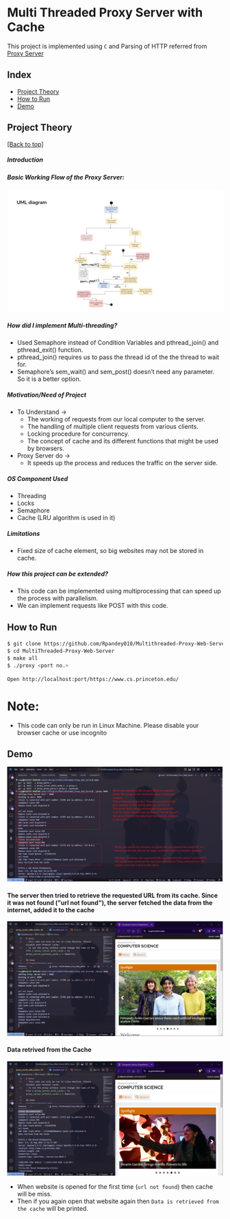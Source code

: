 <h1>Multi Threaded Proxy Server with Cache</h1>

This project is implemented using `C` and Parsing of HTTP referred from <a href = "https://github.com/vaibhavnaagar/proxy-server"> Proxy Server </a>


## Index

- [Project Theory](https://github.com/Rpandey010/Multithreaded-Proxy-Web-Server#project-theory)
- [How to Run](https://github.com/Rpandey010/Multithreaded-Proxy-Web-Server#How-to-Run)
- [Demo](https://github.com/Rpandey010/Multithreaded-Proxy-Web-Server#Demo)


## Project Theory

[[Back to top]](https://github.com/Rpandey010/Multithreaded-Proxy-Web-Server#index)

##### Introduction

##### Basic Working Flow of the Proxy Server:
![](media/UML.JPG)

##### How did I implement Multi-threading?
- Used Semaphore instead of Condition Variables and pthread_join() and pthread_exit() function. 
- pthread_join() requires us to pass the thread id of the the thread to wait for. 
- Semaphore’s sem_wait() and sem_post() doesn’t need any parameter. So it is a better option. 


##### Motivation/Need of Project
- To Understand → 
  - The working of requests from our local computer to the server.
  - The handling of multiple client requests from various clients.
  - Locking procedure for concurrency.
  - The concept of cache and its different functions that might be used by browsers.
- Proxy Server do → 
  - It speeds up the process and reduces the traffic on the server side.
 
##### OS Component Used ​
- Threading
- Locks 
- Semaphore
- Cache (LRU algorithm is used in it)

##### Limitations ​
- Fixed size of cache element, so big websites may not be stored in cache. 

##### How this project can be extended? ​
- This code can be implemented using multiprocessing that can speed up the process with parallelism.
- We can implement requests like POST with this code.


## How to Run

```bash
$ git clone https://github.com/Rpandey010/Multithreaded-Proxy-Web-Server.git
$ cd MultiThreaded-Proxy-Web-Server
$ make all
$ ./proxy <port no.>
```
`Open http://localhost:port/https://www.cs.princeton.edu/`

# Note:
- This code can only be run in Linux Machine. Please disable your browser cache or use incognito

## Demo
![](media/Output.png)
#### The server then tried to retrieve the requested URL from its cache. Since it was not found ("url not found"), the server fetched the data from the internet, added it to the cache
![](media/Output_retrieved_from_server.png)
#### Data retrived from the Cache
![](media/Output_retrived_from_cache.png)


- When website is opened for the first time (`url not found`) then cache will be miss.
- Then if you again open that website again then `Data is retrieved from the cache` will be printed.

